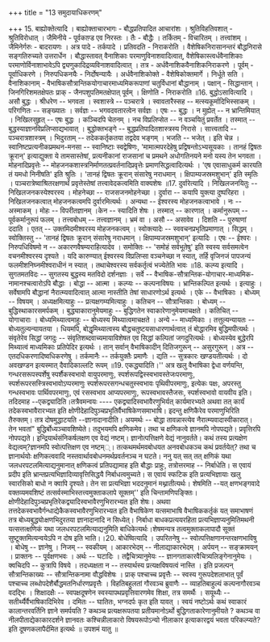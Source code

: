 +++
title = "13 समुदायाधिकरणम्"

+++
15. बाह्योक्तेत्यादि । बाह्योक्ताचारभागः - बौद्धप्रतिपादित आचारांशः । श्रुतिविहतिवशात् - श्रुतिविरोधात् । जैमिनीये - पूर्वकाण़्ड एव निरस्तः । तैः - बौद्धैः । तर्कितम् - विचारितम् । तत्त्वांशम् । जैमिनेर्गरुः - बादरायणः । अत्र पादे - तर्कपादे । प्रतिवदति - निराकरोति । वैशेषिकनिरासानन्तरं बौद्धनिरासे सङ्गतिरुच्यते उत्तरार्धेन । बौद्धास्तावत् वैनाशिकाः परमाणुविनाशवादित्वात्, वैशेषिकास्त्वर्धवैनाशिकाः परमाणोर्विनाशाभावेऽपि द्व्यणुकादिद्रव्यविनाशवादित्वात् । तत्र - अर्धवैनाशिकवैनाशिकनिराकरणे । पूर्वम् - पूर्वाधिकरणे । निरुपधिकनयैः - निर्दोषन्यायैः । अर्धवैनाशिकोक्ते - वैशेषिकोक्तमार्गे । निर्धूते सति । वैनाशिकानाम् - वैभाषिकसौत्रान्तिकयोगाचारमाध्यमिकरूपाणां चतुर्विधानां बौद्धानाम् । पक्षान् - सिद्धान्तान् । जिनगिरिशमतक्षेपतः प्राक् - जैनपशुपतिमतक्षेपात् पूर्वम् । क्षिणोति - निराकरोति ॥16. बुद्धोऽसावित्यादि । असौ बुद्धः । श्रीधरेण -- भगवता । स्वशास्त्रे -- पञ्चरात्रे । स्वावतारैस्सह -- मत्स्यकूर्मादिभिस्साकम् । परिगणितः -- सङ्ख्यातः । सर्वज्ञः -- भगवदवतारत्वेन सर्वज्ञः । एषः -- बुद्धः । न मुह्येत् -- न भ्रान्तिमियात् । निखिलसुहृत् -- एषः बुद्धः । कञ्चिदपि चेतनम् । नच विप्रलिप्सेत -- न वञ्चयितुं प्रवर्तेत । तस्मात् -- बुद्धस्याज्ञानविप्रलिप्साद्यभावात् । बुद्धोक्तभङ्गे -- बुद्धप्रतिपादितशास्त्रस्य निरासे । सात्त्वतादि -- पञ्चरात्रशास्त्रम् । भिदुरताम् -- तदेककर्तृकतया तद्वदेव भङ्गम् । भजति -- भजेत् । इति चेन्न । स्वानिष्टप्रत्यनीकप्रमथन-मनसा -- स्वानिष्टाः स्वद्वेषिणः, 'मामात्मपरदेहेषु प्रद्विषन्तोऽभ्यसूयकाः । तानहं द्विषतः क्रूरान्' इत्याद्युक्ता ये तामसास्तेषां, प्रत्यनीकानां राजसानां च प्रमथने अधोगतिनयने मनो यस्य तेन भगवता । मोहनादिप्रवृत्तेः -- मोहजनकशास्त्रनिर्माणतत्प्रवर्तनादिप्रवृत्तेः प्रमाणसिद्धत्वादित्यर्थः । 'एष एवासाधुकर्म कारयति तं यमधो निनीषति' इति श्रुतिः । 'तानहं द्विषतः क्रूरान् संसारेषु नराधमान् । क्षिपाम्यजस्रमशुभान्' इति स्मृतिः । पञ्चरात्रेष्वाश्रितरक्षणार्थं प्रवृत्तेस्तेषां तत्त्वावेदकत्वमिति वाक्यशेषः ॥17. दुर्वारेत्यादि । निखिलजनयितुः -- निखिलजनकस्येश्वरस्य । मोहनेच्छा -- राजसजनमोहनेच्छा । दुर्वारा -- कयापि युक्त्या दुष्परिहरा । निखिलजनकत्वात् मोहजनकत्वमपि दुर्वारमित्यर्थः । अन्यथा -- ईश्वरस्य मोहजनकत्वाभावे । नः -- अस्माकम् । मोहः -- विपरीतज्ञानम् ।केन -- स्यादिति शेषः । तस्मात् -- कारणात् । कर्मानुरूपम् -- पूर्वकर्मानुरूपं फलम् । तत्त्वबोधम् -- तत्त्वज्ञानम् । भ्रमं वा । असौ -- असावेव । दिशति -- पुरुषाणां ददाति । एतत् -- उक्तमिदमीश्वरस्य मोहजनकत्वम् । स्वोक्त्यादेः -- स्ववचनप्रभृतिप्रमाणात् । सिद्धम् । स्वोक्तिस्तु -- 'तानहं द्विषतः क्रूरान् संसारेषु नराधमान् । क्षिपाम्यजस्रमशुभान्' इत्यादिः । एषः -- ईश्वरः । निरुपधिविषमो न -- अकारणवैषम्यराहित्यादेव । समोक्तिः -- 'समोहं सर्वभूतेषु' इति स्वस्य सर्वसमत्वेन वचनमीश्वरस्य दृश्यते । यदि कारुण्यात् ईश्वरस्य विप्रलिप्सा वञ्चनेच्छा न स्यात्, तर्हि वृजिनजं पापजन्यं फलमीशनिघ्नमीश्वराधीनं न स्यात् । तथाचेश्वरस्य सर्वकर्तृत्वं भज्येतेति भावः ॥18. कल्प्य इत्यादि । सुगतमतविदः -- सुगतस्य बुद्धस्य मतविदो दर्शनज्ञाः । सर्वे -- वैभाषिक-सौत्रान्तिक-योगाचार-माध्यमिक-नामानश्चत्वारोऽपि बौद्धाः । बोद्धा -- आत्मा । कल्प्यः -- कल्पनाविषयः । भ्रान्तिकल्पित इत्यर्थः । इत्याहुः । सर्वेषामपि बौद्धानां नैरात्म्यवादित्वात् आत्मा नास्तीति तेषां साधारणोऽर्थ इत्यर्थः । एके -- वैभाषिकाः । बोध्यम् -- विषयम् । अध्यक्षमित्याहुः -- प्रत्यक्षगम्यमित्याहुः । कतिचन -- सौत्रान्तिकाः । बोध्यम् -- बुद्धिस्थाकारसमर्पकम् । बुद्ध्याकारानुमेयमाहुः -- बुद्धिगतेन स्वाकारेणानुमेयमाचक्षते । कतिचित् -- योगाचाराः । बोध्यमिथ्यात्वमाहुः -- बोध्यस्य मिथ्यात्वमाचक्षते । अन्ये -- माध्यमिकाः । तत्तुल्यन्यायतः -- बोध्यतुल्यन्यायतया । धियमपि, बोद्धृमिथ्यात्वस्य बौद्धचतुष्टयसाधारणार्थत्वात् तं बोद्धारमिव बुद्धिमपीत्यर्थः । संवृतेरेव सिद्धां जगदुः -- संवृतिशब्दवाच्यमायाविशेषत एव सिद्धां कल्पितां जगदुरित्यर्थः । बोध्यस्येव बुद्धेरपि मिथ्यात्वं माध्यमिकाः प्रतिपेदिर इत्यर्थः । तान् सर्वान् वैभाषिकादीन् दितिजगुरून् -- असुरगुरून् । अत्र -- एतदधिकरणादिष्वधिकरणेषु । तर्कमानैः -- तर्कयुक्तैः प्रमाणैः । द्यति -- सुत्रकारः खण्डयतीत्यर्थः । दो अवखण्डन इत्यस्मात् दैवादिकाल्लटि रूपम् ॥19. एकद्ध्यादिति।'' अत्र खलु वैभाषिका द्वेधा वर्णयन्ति, गन्धरसरूपस्पर्शेषु स्पर्शैकस्वभावो वायुपरमाणुः, स्पर्शरूपद्विस्स्वभावस्तेजःपरमाणुः, स्पर्शरूपरसस्त्रिस्वभावोऽप्परमाणुः स्पर्शरूपरसगन्धचतुस्स्वभावः पृथिवीपरमाणुः, इत्येकः पक्षः, अपरस्तु गन्धस्वभावः पार्थिवपरमाणुः, एवं रसस्वभाव आप्यपरमाणुः, रूपस्वभावस्तैजसः, स्पर्शस्वभावो वायवीय इति। तदिदमाह --एकद्व्यादिति।तत्रैवमन्वयः ---- एकद्व्यादिस्वभावैरणुभिर्यत् कार्यमारभ्यते अथवा तत् कार्यं तदेकस्वभावैरारभ्यत इति क्षोणीदेहादिपुञ्चप्रभृतिर्वैभाषिकेणसमाभाषि। इदन्तु क्षणिकैरेव परमाणुभिरिति तैरुक्तम्। तत्र दोषमुद्धाटयति --ज्ञानादानादीति। अयमर्थः -- बोद्धा तावन्नास्त्येव नैरात्म्यवादास्वीकारात्। तेन भवतां" बुद्धिर्बोध्यञ्चावशिष्येते। तदुभयमपि क्षणिकमेव। तथा च क्षणिकत्वे ज्ञानमपि नोपपद्यते। प्रवृत्तिरपि नोपपद्यते। इन्द्रियार्थसंनिकर्षलक्षण एव वेद्यं नष्टम्। ज्ञानोत्पत्तिक्षणे वेद्यं नानुवर्तते। कथं तस्य प्रत्यक्षेण वेद्यत्वम्?ज्ञानमपि स्वोत्पत्तिक्षण एव नष्टम््। तत्कथमर्थमवबोधयत अनवबोधकञ्च कथं प्रवर्तयेत्? तथा च ज्ञानार्थयोः क्षणिकत्ववादि नस्तवार्थावबोधनमर्थप्रवर्तनञ्च न घटते। ननु यत् सत् तत् क्षणिकं यथा जलधरपटलमित्याद्यनुमानात् क्षणिकत्वं प्रतिपद्यामाह इति बौद्धाः प्राहुः, तत्रोत्तरमाह -- निर्बाधेति। स एवायं प्रदीप इति भ्रान्तप्रत्यभिज्ञादिव्यावृत्तिसिद्धयै निर्बाधत्वमुच्यते। स एवायं स्फटिक इति प्रत्यभिज्ञायाः खलु स्वारसिको बाधो न क्वापि दृश्यते। तेन सा प्रत्यभिज्ञा भददनुमानं मथ्नातीत्यर्थः। शेषमिति --यत् क्षणभङ्गवादे वक्तव्यमवशिष्टं तत्सर्वस्माभिस्तत्त्वमुक्ताकलापे सूक्तम्'' इति चिन्तामणिपङ्क्तिः। क्षोणीदेहादिपुञ्चप्रभृतिरेकद्व्यादिस्वभावैरणुभिरारभ्यत इति शेषः। अथवा तत्तदेकस्वभावैर्गन्धाद्येकैकस्वभावैरणुभिरारभ्यत इति वैभाषिकेण यत्समाभाषि वैभाषिककर्तृकं यत् समाभाषणं तत्र बोध्यबुद्ध्योःक्षणभिदुरतया ज्ञानादानादि न सिध्येत्। निर्बाधा बाधकप्रत्ययरहिता प्रत्यभिज्ञाप्यनुमितिमथनी यत्सत्तत्क्षणिकं यथा जलधरपटलमित्याद्यनुमिति बाधिकेत्यर्थः।शेषमन्यत्र तत्वमुक्ताकलापादौ सूक्तं सुष्टूक्तमित्यन्वयेऽपि न दोष इति भाति।।20. बोधेष्वित्यादि । उपरितनेषु -- स्वोत्पत्तिक्षणानन्तरक्षणभाविषु । बोधेषु -- ज्ञानेषु । निजम् -- स्वकीयम् । आकारभेदम् -- नीलाद्याकारभेदम् । अर्पयन् -- सङ्क्रामयन् । प्राक्तनः -- पूर्वक्षणभवः । अर्थः -- घटादिः । तद्वैचित्र्यानुमेयः -- ज्ञानगताकारवैचित्र्यलिङ्गेनानुमेयः । क्वचिदपि -- कुत्रापि विषये । तदध्यक्षता न -- तस्यार्थस्य प्रत्यक्षविषयत्वं नास्ति । इति प्रजल्पन् सौत्रान्तिकाख्यः -- सौत्रान्तिकनामा वौद्धविशेषः । प्राक् पश्चाच्च प्रवृत्तैः -- स्वस्य गुरूपदेशलाभात् पूर्वं पश्चाच्च लब्धोपदेशैर्बौद्धमतनिर्धारणप्रवृत्तैः । विहतिबहुलतां गौरवञ्च ब्रुवाणैः -- व्याहतिबाहुल्यं कल्पनागौरवञ्च वदद्भिः । शिक्षादक्षैः -- स्वपक्षदूषणेन स्वस्यापथप्रवृत्तिवारणमेव शिक्षा, तत्र समर्थैः । सयूथ्यैः -- सतीर्थ्यैर्वैभाषिकादिभिरेव । दमितः -- घातितः, भग्नदर्पः कृत इति यावत् । स्वयं नष्टोऽर्थः कथं स्वाकारं कालान्तरवर्तिनि ज्ञाने समर्पयति ? कथञ्च प्रत्यक्षरूपतया प्रतीयमानोऽर्थो बुद्धिगताकारेणानुमीयते ? कथञ्च वा नीलपीताद्येकाकारदर्शने ज्ञानवतः कश्चिन्नीलाकारो विषयरूपोऽन्यो नीलाकार इत्याकारद्वयं भवता परिकल्प्यते? इति दूषणकलापैर्दमित इत्यर्थः ॥ उपशमं यातु ॥